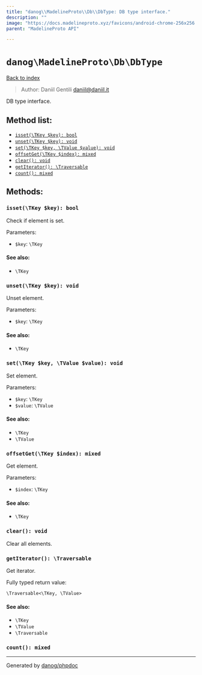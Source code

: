 ```yaml
---
title: "danog\\MadelineProto\\Db\\DbType: DB type interface."
description: ""
image: "https://docs.madelineproto.xyz/favicons/android-chrome-256x256.png"
parent: "MadelineProto API"

---
```

# `danog\MadelineProto\Db\DbType`
[Back to index](../../../index.html)

> Author: Daniil Gentili <daniil@daniil.it>  
  

DB type interface.  




## Method list:
* [`isset(\TKey $key): bool`](#isset)
* [`unset(\TKey $key): void`](#unset)
* [`set(\TKey $key, \TValue $value): void`](#set)
* [`offsetGet(\TKey $index): mixed`](#offsetget)
* [`clear(): void`](#clear)
* [`getIterator(): \Traversable`](#getiterator)
* [`count(): mixed`](#count)

## Methods:
### `isset(\TKey $key): bool`

Check if element is set.


Parameters:

* `$key`: `\TKey`   


#### See also: 
* `\TKey`




### `unset(\TKey $key): void`

Unset element.


Parameters:

* `$key`: `\TKey`   


#### See also: 
* `\TKey`




### `set(\TKey $key, \TValue $value): void`

Set element.


Parameters:

* `$key`: `\TKey`   
* `$value`: `\TValue`   


#### See also: 
* `\TKey`
* `\TValue`




### `offsetGet(\TKey $index): mixed`

Get element.


Parameters:

* `$index`: `\TKey`   


#### See also: 
* `\TKey`




### `clear(): void`

Clear all elements.



### `getIterator(): \Traversable`

Get iterator.


Fully typed return value:
```
\Traversable<\TKey, \TValue>
```
#### See also: 
* `\TKey`
* `\TValue`
* `\Traversable`




### `count(): mixed`





---
Generated by [danog/phpdoc](https://phpdoc.daniil.it)
